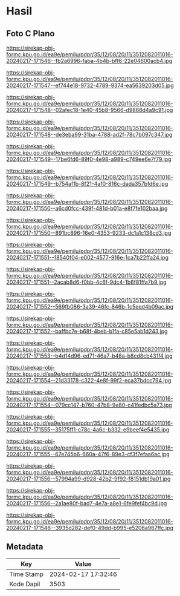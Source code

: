 # Hasil

## Foto C Plano

https://sirekap-obj-formc.kpu.go.id/ea9e/pemilu/pdpr/35/12/08/20/11/3512082011016-20240217-171546--fb2a6996-faba-4b4b-bff6-22e04600acb4.jpg

https://sirekap-obj-formc.kpu.go.id/ea9e/pemilu/pdpr/35/12/08/20/11/3512082011016-20240217-171547--ef744e18-9732-4789-9374-ea5639203d05.jpg

https://sirekap-obj-formc.kpu.go.id/ea9e/pemilu/pdpr/35/12/08/20/11/3512082011016-20240217-171548--02afec18-1e40-45b8-9566-d9868d4a9c91.jpg

https://sirekap-obj-formc.kpu.go.id/ea9e/pemilu/pdpr/35/12/08/20/11/3512082011016-20240217-171548--de3eba99-31ba-4788-ad2f-78c7b097c347.jpg

https://sirekap-obj-formc.kpu.go.id/ea9e/pemilu/pdpr/35/12/08/20/11/3512082011016-20240217-171549--17be6fd6-89f0-4e98-a989-c749ee6e7f79.jpg

https://sirekap-obj-formc.kpu.go.id/ea9e/pemilu/pdpr/35/12/08/20/11/3512082011016-20240217-171549--b754af1b-8f21-4af0-816c-dada357bfd6e.jpg

https://sirekap-obj-formc.kpu.go.id/ea9e/pemilu/pdpr/35/12/08/20/11/3512082011016-20240217-171550--a6cd0fcc-439f-481d-b01a-e8f7fe102baa.jpg

https://sirekap-obj-formc.kpu.go.id/ea9e/pemilu/pdpr/35/12/08/20/11/3512082011016-20240217-171550--891bc896-16e0-4353-9233-dc1a1c138cd3.jpg

https://sirekap-obj-formc.kpu.go.id/ea9e/pemilu/pdpr/35/12/08/20/11/3512082011016-20240217-171551--18540f04-e002-4577-916e-1ca7b22ffa24.jpg

https://sirekap-obj-formc.kpu.go.id/ea9e/pemilu/pdpr/35/12/08/20/11/3512082011016-20240217-171551--2acab8d6-f0bb-4c6f-9dc4-1b6f81ffa7b9.jpg

https://sirekap-obj-formc.kpu.go.id/ea9e/pemilu/pdpr/35/12/08/20/11/3512082011016-20240217-171552--569fb086-3a39-46fc-846b-1c5eed4b09ac.jpg

https://sirekap-obj-formc.kpu.go.id/ea9e/pemilu/pdpr/35/12/08/20/11/3512082011016-20240217-171552--baffbc7e-b68f-4beb-b1fa-c85e5ab1d243.jpg

https://sirekap-obj-formc.kpu.go.id/ea9e/pemilu/pdpr/35/12/08/20/11/3512082011016-20240217-171553--b4d14d96-ed71-46a7-b48a-b8cd8cb431f4.jpg

https://sirekap-obj-formc.kpu.go.id/ea9e/pemilu/pdpr/35/12/08/20/11/3512082011016-20240217-171554--21d33178-c322-4e8f-99f2-eca37bdcc794.jpg

https://sirekap-obj-formc.kpu.go.id/ea9e/pemilu/pdpr/35/12/08/20/11/3512082011016-20240217-171554--079cc147-b760-47b8-9e80-c41fedbc5a73.jpg

https://sirekap-obj-formc.kpu.go.id/ea9e/pemilu/pdpr/35/12/08/20/11/3512082011016-20240217-171555--35175ff1-c78c-4a6c-b332-e9beef4e5435.jpg

https://sirekap-obj-formc.kpu.go.id/ea9e/pemilu/pdpr/35/12/08/20/11/3512082011016-20240217-171555--67e745b6-660a-47f6-89e3-cf3f7efaa6ac.jpg

https://sirekap-obj-formc.kpu.go.id/ea9e/pemilu/pdpr/35/12/08/20/11/3512082011016-20240217-171556--57994a99-d928-42b2-9f92-f8151db19a01.jpg

https://sirekap-obj-formc.kpu.go.id/ea9e/pemilu/pdpr/35/12/08/20/11/3512082011016-20240217-171556--2a1ae80f-bad7-4e7a-a8e1-6fe9fef4bc9d.jpg

https://sirekap-obj-formc.kpu.go.id/ea9e/pemilu/pdpr/35/12/08/20/11/3512082011016-20240217-171546--3935d282-def0-49dd-b995-e5206a967ffc.jpg


## Metadata

| Key        | Value               |
| ---------- | ------------------- |
| Time Stamp | 2024-02-17 17:32:46 |
| Kode Dapil | 3503                |



